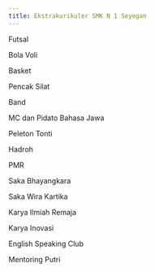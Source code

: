 ```yaml
---
title: Ekstrakurikuler SMK N 1 Seyegan
---
```


Futsal

Bola Voli

Basket

Pencak Silat

Band

MC dan Pidato Bahasa Jawa

Peleton Tonti

Hadroh

PMR

Saka Bhayangkara

Saka Wira Kartika

Karya Ilmiah Remaja

Karya Inovasi

English Speaking Club

Mentoring Putri
